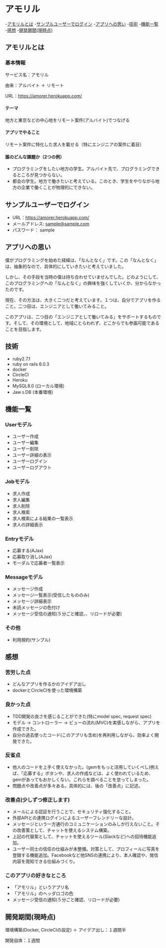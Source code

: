 # アモリル
-[アモリルとは](#アモリルとは)
-[サンプルユーザーでログイン](#サンプルユーザーでログイン)
-[アプリへの思い](#アプリへの思い)
-[技術](#技術)
-[機能一覧](#機能一覧)
-[感想](#感想)
-[開発期間(現時点)](#開発期間(現時点))

## アモリルとは
### 基本情報
サービス名：アモリル

由来：アルバイト ＋ リモート

URL：https://amorer.herokuapp.com/

#### テーマ
地方と東京などの中心地をリモート案件(アルバイト)でつなげる

#### アプリでやること
リモート案件に特化した求人を載せる（特にエンジニアの案件に着目）

#### 誰のどんな課題か（2つの例）
* プログラミングをしたい地方の学生。アルバイト先で、プログラミングできるところが見つからない。
* 都会の学生。地方で働きたいと考えている。このとき、学生をやりながら地方の企業で働くことが物理的にできない。

## サンプルユーザーでログイン
* URL：https://amorer.herokuapp.com/
* メールアドレス: sample@sample.com
* パスワード： sample

## アプリへの思い
僕がプログラミングを始めた経緯は、「なんとなく」です。この「なんとなく」は、抽象的なので、具体的にしていきたいと考えていました。

しかし、その手段を当時の僕は持ち合わせていませんでした。どのようにして、このプログラミングへの「なんとなく」の興味を強くしていくか、分からなかったのです。

現在、その方法は、大きく二つだと考えています。１つは、自分でアプリを作ること。二つ目は、エンジニアとして働いてみること。

このアプリは、二つ目の「エンジニアとして働いてみる」をサポートするものです。そして、その環境として、地域にとらわれず、どこからでも参画可能であることを目指します。

## 技術
* ruby2.7.1
* ruby on rails 6.0.3
* docker
* CircleCI
* Heroku
* MySQL8.0 (ローカル環境)
* JawｓDB (本番環境)

## 機能一覧
### Userモデル
* ユーザー作成
* ユーザー編集
* ユーザー削除
* ユーザー詳細の表示
* ユーザーログイン
* ユーザーログアウト

### Jobモデル
* 求人作成
* 求人編集
* 求人削除
* 求人検索
* 求人検索による結果の一覧表示
* 求人の詳細表示

### Entryモデル
* 応募する(AJax)
* 応募取り消し(AJax)
* モーダルで応募者一覧表示

### Messageモデル
* メッセージ作成
* メッセージ一覧表示(受信したもののみ)
* メッセージ詳細表示
* 未読メッセージの色付け
* メッセージ受信の通知(５分ごと確認、、リロードが必要)

### その他
* 利用規約(サンプル)

## 感想
### 苦労した点
* どんなアプリを作るかのアイデア出し
* dockerとCircleCIを使った環境構築

### 良かった点
* TDD開発の良さを感じることができた(特にmodel spec, request spec)
* モデル → コントローラー → ビューの流れ(MVC)を実感しながら、アプリを作成できた。
* 自分の過去使ったコード(このアプリも含め)を再利用しながら、効率よく開発できた。

### 反省点
* 他人のコードを上手く使えなかった。(gemをもっと活用していくべし)例えば、「応募する」ボタンや、求人の作成などは、よく使われているため、gemがあってもおかしくない。これらを調べることを怠ってしまった。
* 問題点や改善点が多々ある。具体的には、後の「改善点」に記述。

### 改善点(少しずつ修正します)
* メールによる認証を行うことで、セキュリティ強化すること。
* 外部APIとの連携ログインによるユーザーフレンドリーな設計。
* メッセージという一方通行のコミュニケーションのみしか行えないこと。その改善策として、チャットを使えるシステム構築。
* 上記の代替案として、チャットを使えるツール(Slackなど)への招待機能追加。
* ユーザー同士の信任の仕組みが未整備。対策として、プロフィールに写真を登録する機能追加。Facebookなど他SNSの連携により、本人確認や、発信内容を周知できる仕組みづくり。

### このアプリの好きなところ
* 「アモリル」というアプリ名
* 「アモリル」のヘッダロゴの色
* メッセージ受信の通知(５分ごと確認、リロードが必要)

## 開発期間(現時点)
環境構築(Docker, CircleCIの設定) ＋ アイデア出し：１週間半

開発自体：１週間
